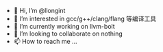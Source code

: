 - 👋 Hi, I’m @llongint
- 👀 I’m interested in gcc/g++/clang/flang 等编译工具
- 🌱 I’m currently working on llvm-bolt
- 💞️ I’m looking to collaborate on nothing
- 📫 How to reach me ...

<!---
llongint/llongint is a ✨ special ✨ repository because its `README.md` (this file) appears on your GitHub profile.
You can click the Preview link to take a look at your changes.
--->
